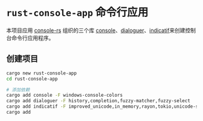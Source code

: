 # `rust-console-app` 命令行应用



本项目应用 [console-rs](https://github.com/console-rs) 组织的三个库 [console](https://github.com/console-rs/console)、[dialoguer](https://github.com/console-rs/dialoguer)、[indicatif](https://github.com/console-rs/indicatif)来创建控制台命令行应用程序。

## 创建项目

```bash
cargo new rust-console-app
cd rust-console-app

# 添加依赖
cargo add console -F windows-console-colors
cargo add dialoguer -F history,completion,fuzzy-matcher,fuzzy-select
cargo add indicatif -F improved_unicode,in_memory,rayon,tokio,unicode-segmentation,vt100
cargo add 
```

